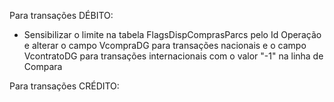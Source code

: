 Para transações DÉBITO:

- Sensibilizar o limite na tabela FlagsDispComprasParcs pelo Id Operação e alterar o campo VcompraDG para transações nacionais e o campo VcontratoDG para transações internacionais com o valor "-1" na linha de Compara 


Para transações CRÉDITO:

